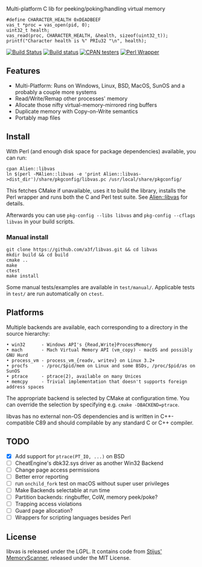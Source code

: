 Multi-platform C lib for peeking/poking/handling virtual memory

    #define CHARACTER_HEALTH 0xDEADBEEF
    vas_t *proc = vas_open(pid, 0);
    uint32_t health;
    vas_read(proc, CHARACTER_HEALTH, &health, sizeof(uint32_t));
    printf("Character health is %" PRIu32 "\n", health);

[![Build Status](https://travis-ci.org/a3f/libvas.svg?branch=master)](https://travis-ci.org/a3f/libvas)
[![Build status](https://ci.appveyor.com/api/projects/status/q68mvjmksaide04c/branch/master?svg=true)](https://ci.appveyor.com/project/a3f/libvas/branch/master)
[![CPAN testers](https://img.shields.io/badge/CPAN%20Testers-Alien::libvas-orange.svg)](http://www.cpantesters.org/distro/A/Alien-libvas.html)
[![Perl Wrapper](https://img.shields.io/badge/Perl%20Wrapper-Proc%3A%3AMemory-blue.svg)](https://metacpan.org/pod/Proc::Memory)


## Features

- Multi-Platform: Runs on Windows, Linux, BSD, MacOS, SunOS and a probably a couple more systems
- Read/Write/Remap other processes' memory
- Allocate those nifty virtual-memory-mirrored ring buffers
- Duplicate memory with Copy-on-Write semantics
- Portably map files

## Install

With Perl (and enough disk space for package dependencies) available, you can run:

    cpan Alien::libvas
    ln $(perl -MAlien::libvas -e 'print Alien::libvas->dist_dir')/share/pkgconfig/libvas.pc /usr/local/share/pkgconfig/

This fetches CMake if unavailable, uses it to build the library, installs the Perl wrapper and runs both the C and Perl test suite. See [Alien::libvas] for details.

Afterwards you can use `pkg-config --libs libvas` and `pkg-config --cflags libvas` in your build scripts.

### Manual install

    git clone https://github.com/a3f/libvas.git && cd libvas
    mkdir build && cd build
    cmake ..
    make
    ctest
    make install

Some manual tests/examples are available in `test/manual/`. Applicable tests in `test/` are run automatically on `ctest`.

## Platforms

Multiple backends are available, each corresponding to a directory in the source hierarchy:

    • win32      - Windows API's {Read,Write}ProcessMemory
    • mach       - Mach Virtual Memory API (vm_copy) - macOS and possibly GNU Hurd
    • process_vm - process_vm_{readv, writev} on Linux 3.2+
    • procfs     - /proc/$pid/mem on Linux and some BSDs, /proc/$pid/as on SunOS
    • ptrace     - ptrace(2), available on many Unices
    • memcpy     - Trivial implementation that doesn't supports foreign address spaces

The appropriate backend is selected by CMake at configuration time. You can override the selection by specifying e.g. `cmake -DBACKEND=ptrace`.

libvas has no external non-OS dependencies and is written in C++-compatible C89 and should compilable by any standard C or C++ compiler.

## TODO

- [X] Add support for `ptrace(PT_IO, ...)` on BSD
- [ ] CheatEngine's dbk32.sys driver as another Win32 Backend
- [ ] Change page access permissions
- [ ] Better error reporting
- [ ] run `onchild_fork` test on macOS without super user privileges
- [ ] Make Backends selectable at run time
- [ ] Partition backends: ringbuffer, CoW, memory peek/poke?
- [ ] Trapping access violations
- [ ] Guard page allocation?
- [ ] Wrappers for scripting languages besides Perl

## License

libvas is released under the LGPL. It contains code from [Stijus' MemoryScanner], released under the MIT License.

[Proc::Memory]: https://metacpan.org/pod/Proc::Memory
[libpid]: https://github.com/a3f/libpid
[Alien::libvas]: https://github.com/athreef/Alien-libvas
[Stijus' MemoryScanner]: https://github.com/Stiju/MemoryScanner
